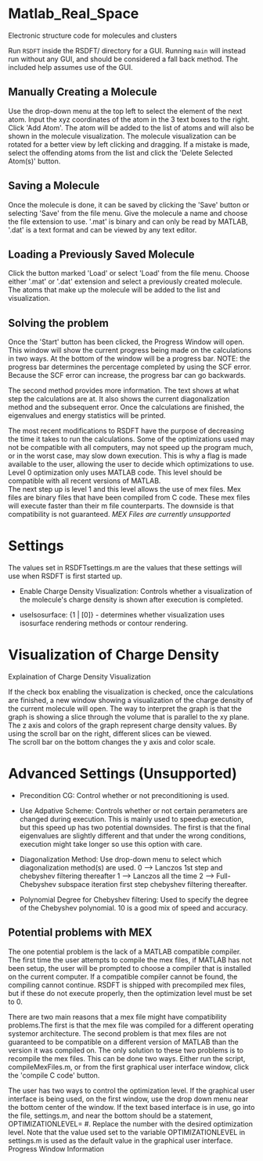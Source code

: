 # Matlab_Real_Space
Electronic structure code for molecules and clusters

Run `RSDFT` inside the RSDFT/ directory for a GUI. Running
`main` will instead run without any GUI, and should be 
considered a fall back method. The included help assumes use of the GUI.

## Manually Creating a Molecule

Use the drop-down menu at the top left
to select the element of the next atom.  Input
the xyz coordinates of the atom in the 3 text boxes
to the right.  Click 'Add Atom'.  The atom will be
added to the list of atoms and will also be shown
in the molecule visualization.  The molecule visualization
can be rotated for a better view by left clicking and dragging.
If a mistake is made, select the offending atoms from the list
and click the 'Delete Selected Atom(s)' button.

## Saving a Molecule
Once the molecule is done, it can be saved by clicking the
'Save' button or selecting 'Save' from the file menu.
Give the molecule a name and choose the file extension to
use.  '.mat' is binary and can only be read by MATLAB, '.dat'
is a text format and can be viewed by any text editor.

## Loading a Previously Saved Molecule

Click the button marked 'Load' or select 'Load'
from the file menu.  Choose either '.mat' or '.dat'
extension and select a previously created molecule.
The atoms that make up the molecule will be added to
the list and visualization. 

## Solving the problem

Once the 'Start' button has been clicked,
the Progress Window will open.  This window
will show the current progress being made on the
calculations in two ways.  At the bottom of the 
window will be a progress bar.  NOTE: the progress
bar determines the percentage completed by using 
the SCF error.  Because the SCF error can increase, 
the progress bar can go backwards.

The second method provides more information.
The text shows at what step the calculations are at.
It also shows the current diagonalization method and
the subsequent error.  Once the calculations are finished,
the eigenvalues and energy statistics will be printed.

The most recent modifications to RSDFT
have the purpose of decreasing the 
time it takes to run the calculations. Some of the 
optimizations used may not be compatible with all 
computers, may not speed up the program much, or in 
the worst case, may slow down execution.  This is why 
a flag is made available to the user, allowing the
user to decide which optimizations to use.  Level 0 
optimization only uses MATLAB code.  This level should 
be compatible with all recent versions of MATLAB.  
The next step up is level 1 and this level allows the 
use of mex files.  Mex files are binary files that have 
been compiled from C code.  These mex files will 
execute faster than their m file counterparts.  The 
downside is that compatibility is not guaranteed. 
*MEX Files are currently unsupported* 

# Settings

The values set in RSDFTsettings.m are the
values that these settings will use when
RSDFT is first started up.

* Enable Charge Density Visualization: Controls
whether a visualization of the molecule's charge
density is shown after execution is completed.

* useIsosurface: {1 | [0]} - determines whether visualization uses isosurface
rendering methods or contour rendering.

# Visualization of Charge Density
Explaination of Charge Density Visualization

If the check box enabling the visualization is
checked, once the calculations are finished, a
new window showing a visualization of the charge density
of the current molecule will open.  The way to interpret
the graph is that the graph is showing a slice through the
volume that is parallel to the xy plane. The z axis and colors 
of the graph represent charge density values.  By using the 
scroll bar on the right, different slices can be viewed.  
The scroll bar on the bottom changes the y axis and color scale.

# Advanced Settings (Unsupported)
* Precondition CG: Control whether or not
preconditioning is used.

* Use Adpative Scheme: Controls whether
or not certain perameters are changed during
execution.  This is mainly used to speedup
execution, but this speed up has two potential
downsides.  The first is that the final eigenvalues 
are slightly different and that under the wrong
conditions, execution might take longer so use this
option with care.

* Diagonalization Method: Use drop-down menu
to select which diagonalization method(s) are
used.
0 --> Lanczos 1st step and chebyshev filtering thereafter
1 --> Lanczos all the time
2 --> Full-Chebyshev subspace iteration first step
      chebyshev filtering thereafter.

* Polynomial Degree for Chebyshev filtering:
Used to specify the degree of the Chebyshev
polynomial.  10 is a good mix of speed and
accuracy.

## Potential problems with MEX
The one potential problem is the lack of a MATLAB 
compatible compiler.  The first time the user attempts 
to compile the mex files, if MATLAB has not been setup,
the user will be prompted to choose a compiler that is
installed on the current computer.  If a compatible 
compiler cannot be found, the compiling cannot continue.
RSDFT is shipped with precompiled mex files, but if these
do not execute properly, then the optimization level must
be set to 0.

There are two main reasons that a mex file might have 
compatibility problems.The first is that the mex file
was compiled for a different operating systemor architecture.
The second problem is that mex files are not guaranteed to
be compatible on a different version of MATLAB than the 
version it was compiled on.  The only solution to these
two problems is to recompile the mex files.  This can
be done two ways.  Either run the script, compileMexFiles.m,
or from the first graphical user interface window, click 
the 'compile C code' button. 

The user has two ways to control the optimization level.
If the graphical user interface is being used, on the 
first window, use the drop down menu near the bottom center
of the window.  If the text based interface is in use, go
into the file, settings.m, and near the bottom should be
a statement, OPTIMIZATIONLEVEL= #.  Replace the number 
with the desired optimization level.  Note that the value
 used set to the variable OPTIMIZATIONLEVEL in settings.m 
is used as the default value in the graphical user interface.
Progress Window Information

